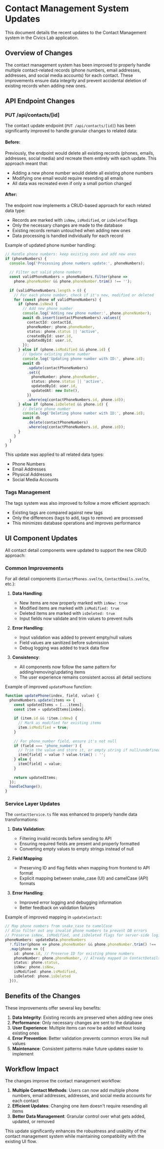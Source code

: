 # Contact Management System Updates

This document details the recent updates to the Contact Management system in the Civics Lab application.

## Overview of Changes

The contact management system has been improved to properly handle multiple contact-related records (phone numbers, email addresses, addresses, and social media accounts) for each contact. These improvements ensure data integrity and prevent accidental deletion of existing records when adding new ones.

## API Endpoint Changes

### PUT /api/contacts/[id]

The contact update endpoint (`PUT /api/contacts/[id]`) has been significantly improved to handle granular changes to related data:

#### Before:
Previously, the endpoint would delete all existing records (phones, emails, addresses, social media) and recreate them entirely with each update. This approach meant that:
- Adding a new phone number would delete all existing phone numbers
- Modifying one email would require resending all emails
- All data was recreated even if only a small portion changed

#### After:
The endpoint now implements a CRUD-based approach for each related data type:
- Records are marked with `isNew`, `isModified`, or `isDeleted` flags
- Only the necessary changes are made to the database
- Existing records remain untouched when adding new ones
- Data processing is handled individually for each record

Example of updated phone number handling:
```typescript
// Handle phone numbers: keep existing ones and add new ones
if (phoneNumbers) {
  console.log('Processing phone numbers update:', phoneNumbers);
  
  // Filter out valid phone numbers
  const validPhoneNumbers = phoneNumbers.filter(phone => 
    phone.phoneNumber && phone.phoneNumber.trim() !== '');
  
  if (validPhoneNumbers.length > 0) {
    // For each phone number, check if it's new, modified or deleted
    for (const phone of validPhoneNumbers) {
      if (phone.isNew) {
        // Add new phone number
        console.log('Adding new phone number:', phone.phoneNumber);
        await db.insert(contactPhoneNumbers).values({
          contactId: contactId,
          phoneNumber: phone.phoneNumber,
          status: phone.status || 'active',
          createdById: user.id,
          updatedById: user.id,
        });
      } else if (phone.isModified && phone.id) {
        // Update existing phone number
        console.log('Updating phone number with ID:', phone.id);
        await db
          .update(contactPhoneNumbers)
          .set({
            phoneNumber: phone.phoneNumber,
            status: phone.status || 'active',
            updatedById: user.id,
            updatedAt: new Date(),
          })
          .where(eq(contactPhoneNumbers.id, phone.id));
      } else if (phone.isDeleted && phone.id) {
        // Delete phone number
        console.log('Deleting phone number with ID:', phone.id);
        await db
          .delete(contactPhoneNumbers)
          .where(eq(contactPhoneNumbers.id, phone.id));
      }
    }
  }
}
```

This update was applied to all related data types:
- Phone Numbers
- Email Addresses
- Physical Addresses
- Social Media Accounts

### Tags Management

The tags system was also improved to follow a more efficient approach:
- Existing tags are compared against new tags
- Only the differences (tags to add, tags to remove) are processed
- This minimizes database operations and improves performance

## UI Component Updates

All contact detail components were updated to support the new CRUD approach:

### Common Improvements

For all detail components (`ContactPhones.svelte`, `ContactEmails.svelte`, etc.):

1. **Data Handling**:
   - New items are now properly marked with `isNew: true`
   - Modified items are marked with `isModified: true`
   - Deleted items are marked with `isDeleted: true`
   - Input fields now validate and trim values to prevent nulls

2. **Error Handling**:
   - Input validation was added to prevent empty/null values
   - Field values are sanitized before submission
   - Debug logging was added to track data flow

3. **Consistency**:
   - All components now follow the same pattern for adding/removing/updating items
   - The user experience remains consistent across all detail sections

Example of improved `updatePhone` function:
```typescript
function updatePhone(index, field, value) {
  phoneNumbers.update(items => {
    const updatedItems = [...items];
    const item = updatedItems[index];
    
    if (item.id && !item.isNew) {
      // Mark as modified for existing items
      item.isModified = true;
    }
    
    // For phone_number field, ensure it's not null
    if (field === 'phone_number') {
      // Trim the value and store it, or empty string if null/undefined
      item[field] = value ? value.trim() : '';
    } else {
      item[field] = value;
    }
    
    return updatedItems;
  });
  handleChange();
}
```

### Service Layer Updates

The `contactService.ts` file was enhanced to properly handle data transformations:

1. **Data Validation**:
   - Filtering invalid records before sending to API
   - Ensuring required fields are present and properly formatted
   - Converting empty values to empty strings instead of null

2. **Field Mapping**:
   - Preserving ID and flag fields when mapping from frontend to API format
   - Explicit mapping between snake_case (UI) and camelCase (API) formats

3. **Error Handling**:
   - Improved error logging and debugging information
   - Better feedback on validation failures

Example of improved mapping in `updateContact`:
```typescript
// Map phone numbers from snake_case to camelCase
// Also filter out any invalid phone numbers to prevent DB errors
// Preserve isNew, isModified, and isDeleted flags for server-side logic
phoneNumbers: updateData.phoneNumbers
  ?.filter(phone => phone.phoneNumber && phone.phoneNumber.trim() !== '')
  .map(phone => ({
    id: phone.id, // Preserve ID for existing phone numbers
    phoneNumber: phone.phoneNumber, // Already mapped in ContactDetailsSheet
    status: phone.status,
    isNew: phone.isNew,
    isModified: phone.isModified,
    isDeleted: phone.isDeleted
  })),
```

## Benefits of the Changes

These improvements offer several key benefits:

1. **Data Integrity**: Existing records are preserved when adding new ones
2. **Performance**: Only necessary changes are sent to the database
3. **User Experience**: Multiple items can now be added without losing existing ones
4. **Error Prevention**: Better validation prevents common errors like null values
5. **Maintenance**: Consistent patterns make future updates easier to implement

## Workflow Impact

The changes improve the contact management workflow:

1. **Multiple Contact Methods**: Users can now add multiple phone numbers, email addresses, addresses, and social media accounts for each contact
2. **Efficient Updates**: Changing one item doesn't require resending all items
3. **Better Data Management**: Granular control over what gets added, updated, or removed

This update significantly enhances the robustness and usability of the contact management system while maintaining compatibility with the existing UI flow.
